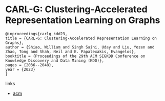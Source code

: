 # CARL-G: Clustering-Accelerated Representation Learning on Graphs

```
@inproceedings{carlg_kdd23,
title = {CARL-G: Clustering-Accelerated Representation Learning on Graphs},
author = {Shiao, William and Singh Saini, Uday and Liu, Yozen and Zhao, Tong and Shah, Neil and E. Papalexakis, Evangelos},
booktitle = {Proceedings of the 29th ACM SIGKDD Conference on Knowledge Discovery and Data Mining (KDD)},
pages = {2036--2048},
year = {2023}
}
```

links
- [acm](https://dl.acm.org/doi/10.1145/3580305.3599268)
